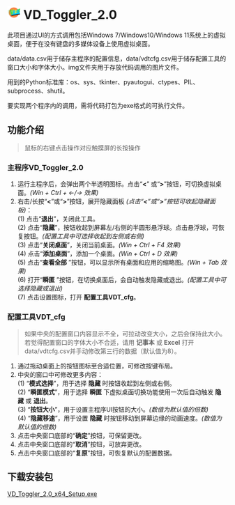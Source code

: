 # <img src="https://github.com/DaHedan/VD_Toggler/blob/main/img/els/VDT.png" alt="VD_Toggler" style="width:6%">  VD_Toggler_2.0 
此项目通过UI的方式调用包括Windows 7/Windows10/Windows 11系统上的虚拟桌面，便于在没有键盘的多媒体设备上使用虚拟桌面。

data/data.csv用于储存主程序的配置信息，data/vdtcfg.csv用于储存配置工具的窗口大小和字体大小。img文件夹用于存放代码调用的图片文件。

用到的Python标准库：os、sys、tkinter、pyautogui、ctypes、PIL、subprocess、shutil。

要实现两个程序内的调用，需将代码打包为exe格式的可执行文件。
## 功能介绍
> 鼠标的右键点击操作对应触摸屏的长按操作
### 主程序VD_Toggler_2.0
1.	运行主程序后，会弹出两个半透明图标。点击“__<__” 或“__>__”按钮，可切换虚拟桌面。_(Win + Ctrl + ←/→ 效果)_
2.	右击/长按“__<__”或“__>__”按钮，展开隐藏面板 _(点击“__<__”或“__>__”按钮可收起隐藏面板)_：  
   (1) 点击“__退出__”，关闭此工具。  
   (2) 点击“__隐藏__”，按钮收起到屏幕左/右侧的半圆形悬浮球。点击悬浮球，可恢复按钮。_(配置工具中可选择收起到左侧或右侧)_  
   (3) 点击“__关闭桌面__”，关闭当前桌面。_(Win + Ctrl + F4 效果)_  
   (4) 点击“__添加桌面__”，添加一个桌面。_(Win + Ctrl + D 效果)_  
   (5) 点击“__查看全部__	”按钮，可以显示所有桌面和应用的缩略图。_(Win + Tab 效果)_  
   (6) 打开“__瞬匿__	”按钮，在切换桌面后，会自动触发隐藏或退出。_(配置工具中可选择隐藏或退出)_  
   (7) 点击设置图标，打开 __配置工具VDT_cfg__。
### 配置工具VDT_cfg
> 如果中央的配置窗口内容显示不全，可拉动改变大小，之后会保持此大小。  
> 若觉得配置窗口的字体大小不合适，请用 __记事本__ 或 __Excel__ 打开data/vdtcfg.csv并手动修改第三行的数据（默认值为8）。
1. 通过拖动桌面上的按钮图标至合适位置，可修改按键布局。
2. 中央的窗口中可修改更多内容：  
   (1) “__模式选择__”，用于选择 __隐藏__ 时按钮收起到左侧或右侧。  
   (2) “__瞬匿模式__”，用于选择 __瞬匿__ 下虚拟桌面切换功能使用一次后自动触发 __隐藏__ 或 __退出__。  
   (3) “__按钮大小__”，用于设置主程序UI按钮的大小。_(数值为默认值的倍数)_  
   (4) “__隐藏移速__”，用于设置 __隐藏__ 时按钮移动到屏幕边缘的动画速度。_(数值为默认值的倍数)_
3. 点击中央窗口底部的“__确定__”按钮，可保留更改。
4. 点击中央窗口底部的“__取消__”按钮，可放弃更改。
5. 点击中央窗口底部的“__复原__”按钮，可恢复默认的配置数据。
## 下载安装包
[VD_Toggler_2.0_x64_Setup.exe](https://github.com/DaHedan/VD_Toggler/releases/download/v2.0.0/VD_Toggler_2.0_x64_Setup.exe)
